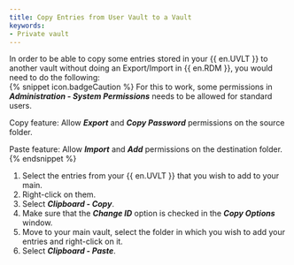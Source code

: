 ```yaml
---
title: Copy Entries from User Vault to a Vault
keywords:
- Private vault
---
```

In order to be able to copy some entries stored in your {{ en.UVLT }} to another vault without doing an Export/Import in {{ en.RDM }}, you would need to do the following:  
{% snippet icon.badgeCaution %}
For this to work, some permissions in ***Administration - System Permissions*** needs to be allowed for standard users.  

Copy feature: Allow ***Export*** and ***Copy Password*** permissions on the source folder.  

Paste feature: Allow ***Import*** and ***Add*** permissions on the destination folder.  
{% endsnippet %}  

1. Select the entries from your {{ en.UVLT }} that you wish to add to your main.
1. Right-click on them.
1. Select ***Clipboard - Copy***.
1. Make sure that the ***Change ID*** option is checked in the ***Copy Options*** window.
1. Move to your main vault, select the folder in which you wish to add your entries and right-click on it.
1. Select ***Clipboard - Paste***.
